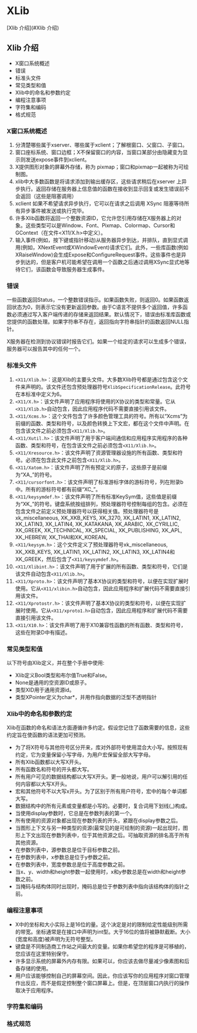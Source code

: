 # XLib
[Xlib 介绍](#Xlib 介绍)


## Xlib 介绍

- X窗口系统概述
- 错误
- 标准头文件
- 常见类型和值
- Xlib中的命名和参数约定
- 编程注意事项
- 字符集和编码
- 格式规范

### X窗口系统概述

1. 分清楚哪些属于xserver、哪些属于xclient；了解根窗口、父窗口、子窗口。
2. 窗口座标系统、窗口边框；X不保留窗口的内容，当窗口某部分由隐藏变为显示则发送expose事件到xclient。
3. X提供图形对象的屏幕外存储，称为 pixmap；窗口和pixmap一起被称为可绘制图。
4. xlib中大多数函数是将请求添加到输出缓存区，这些请求稍后在xserver 上异步执行。返回存储在服务器上信息值的函数在接收到显示回复或发生错误前不会返回（这些是阻塞调用）
5. xclient 如果不希望请求异步执行，它可以在请求之后调用 XSync 阻塞等待所有异步事件被发送或执行完毕。
6. 许多Xlib函数将返回一个整数资源ID，它允许您引用存储在X服务器上的对象。这些类型可以是Window、Font、Pixmap、Colormap、Cursor和GContext（在文件<X11/X.h>中定义）。
7. 输入事件(例如，按下键或指针移动)从服务器异步到达，并排队，直到显式调用(例如，XNextEvent或XWindowEvent)请求它们。此外，一些库函数(例如XRaiseWindow)会生成Expose和ConfigureRequest事件。这些事件也是异步到达的，但是客户机可能希望在调用一个函数之后通过调用XSync显式地等待它们，该函数会导致服务器生成事件。

### 错误

一些函数返回Status，一个整数错误指示。如果函数失败，则返回0。如果函数返回状态为0，则表示它没有更新返回参数。由于C语言不提供多个返回值，许多函数必须通过写入客户端传递的存储来返回结果。默认情况下，错误由标准库函数或您提供的函数处理。如果字符串不存在，返回指向字符串指针的函数返回NULL指针。

X服务器在检测到协议错误时报告它们。如果一个给定的请求可以生成多个错误，服务器可以报告其中的任何一个。

### 标准头文件

1. `<X11/Xlib.h>`：这是Xlib的主要头文件。大多数Xlib符号都是通过包含这个文件来声明的。该文件还包含预处理器符号`XlibSpecificationRelease`。此符号在本标准中定义为6。
2. `<X11/X.h>`：该文件声明了应用程序将使用的X协议的类型和常量。它从`<X11/Xlib.h>`自动包含，因此应用程序代码不需要直接引用该文件。
3. `<X11/Xcms.h>`：这个文件包含了许多颜色管理工具的符号。所有以“Xcms”为前缀的函数、类型和符号，以及颜色转换上下文宏，都在这个文件中声明。在包含该文件之前必须包含`<X11/Xlib.h>`。
4. `<X11/Xutil.h>`：该文件声明了用于客户端间通信和应用程序实用程序的各种函数、类型和符号，在包含该文件之前必须包含`<X11/Xlib.h>`。
5. `<X11/Xresource.h>`：该文件声明了资源管理器设施的所有函数、类型和符号。必须在包含此文件之前包含`<X11/Xlib.h>`。
6. `<X11/Xatom.h>`：该文件声明了所有预定义的原子，这些原子是前缀为“XA_”的符号。
7. `<X11/cursorfont.h>`：该文件声明了标准游标字体的游标符号，列在附录b中。所有的游标符号都有前缀“XC_”。
8. `<X11/keysymdef.h>`：该文件声明了所有标准KeySym值，这些值是前缀为“XK_”的符号。键盘系统按组排列，预处理器符号控制每组的包含。必须在包含文件之前定义预处理器符号以获得相关值。预处理器符号是xk_miscellaneous, XK_XKB_KEYS, XK_3270, XK_LATIN1, XK_LATIN2, XK_LATIN3, XK_LATIN4, XK_KATAKANA, XK_ARABIC, XK_CYRILLIC, XK_GREEK, XK_TECHNICAL, XK_SPECIAL, XK_PUBLISHING, XK_APL, XK_HEBREW, XK_THAI和XK_KOREAN。
9. `<X11/keysym.h>`：这个文件定义了预处理器符号xk_miscellaneous, XK_XKB_KEYS, XK_LATIN1, XK_LATIN2, XK_LATIN3, XK_LATIN4和XK_GREEK，然后包含了`<X11/keysymdef.h>`。
10. `<X11/Xlibint.h>`：该文件声明了用于扩展的所有函数、类型和符号，它们是该文件自动包含`<X11/Xlib.h>`。
11. `<X11/Xproto.h>`：该文件声明了基本X协议的类型和符号，以便在实现扩展时使用。它从`<X11/xlibin.h>`自动包含，因此应用程序和扩展代码不需要直接引用该文件。
12. `<X11/Xprotostr.h>`：该文件声明了基本X协议的类型和符号，以便在实现扩展时使用。它从`<X11/xproto1.h>`自动包含，因此应用程序和扩展代码不需要直接引用该文件。
13. `<X11/X10.h>`：该文件声明了用于X10兼容性函数的所有函数、类型和符号，这些在附录D中有描述。

### 常见类型和值

以下符号由Xlib定义，并在整个手册中使用:
- Xlib定义Bool类型和布尔值True和False。
- None是通用的空资源ID或原子。
- 类型XID用于通用资源id。
- 类型XPointer定义为char*，并用作指向数据的泛型不透明指针

### Xlib中的命名和参数约定

Xlib在函数的命名和语法方面遵循许多约定。假设您记住了函数需要的信息，这些约定旨在使函数的语法更加可预测。
- 为了将X符号与其他符号区分开来，库对外部符号使用混合大小写。按照现有约定，它为变量保留小写字母，为用户宏保留全部大写字母。
- 所有Xlib函数都以大写X开头。
- 所有函数名和符号的开头都大写。
- 所有用户可见的数据结构都以大写X开头。更一般地说，用户可以解引用的任何内容都以大写X开头。
- 宏和其他符号不以大写x开头。为了区别于所有用户符号，宏中的每个单词都大写。
- 数据结构中的所有元素或变量都是小写的。必要时，复合词用下划线(_)构成。
- 当使用display参数时，它总是在参数列表的第一个。
- 所有使用的资源对象都出现在参数列表的开头，紧跟在display参数之后。
- 当图形上下文与另一种类型的资源(最常见的是可绘制的资源)一起出现时，图形上下文出现在参数列表中，位于其他资源之后。可抽取资源的排名高于所有其他资源。
- 在参数列表中，源参数总是位于目标参数之前。
- 在参数列表中，x参数总是位于y参数之前。
- 在参数列表中，宽度参数总是位于高度参数之前。
- 当x、y、width和height参数一起使用时，x和y参数总是在width和height参数之前。
- 当掩码与结构体同时出现时，掩码总是位于参数列表中指向该结构体的指针之前。

### 编程注意事项

- X中的坐标和大小实际上是16位的量。这个决定是对的限制给定性能级别所需的带宽。坐标通常是在接口中声明为int型。大于16位的值将被静默截断。大小(宽度和高度)被声明为无符号整型。
- 键盘是不同制造商工作站之间最大的变量。如果你希望您的程序是可移植的，您应该在这里特别保守。
- 许多显示系统的屏幕外内存有限。如果可以，你应该去做尽量减少像素图和后备存储的使用。
- 用户应该能够控制自己的屏幕空间。因此，你应该写你的应用程序对窗口管理作出反应，而不是假定控制整个窗口屏幕上。但是，在顶层窗口内执行的操作取决于应用程序。

### 字符集和编码

### 格式规范